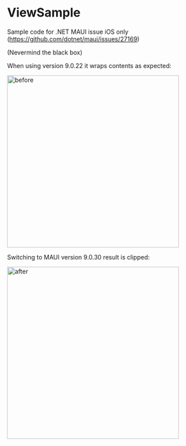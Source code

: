 # ViewSample

Sample code for .NET MAUI issue iOS only (https://github.com/dotnet/maui/issues/27169)

(Nevermind the black box)

When using version 9.0.22 it wraps contents as expected: 

<img src="https://github.com/user-attachments/assets/4c505e64-7315-4d2a-b334-7d292f0bf991" alt="before" height="400"/>

Switching to MAUI version 9.0.30 result is clipped: 

<img src="https://github.com/user-attachments/assets/8913ff7b-194e-4daa-ab90-79c7f3ac241d" alt="after" height="400"/>
